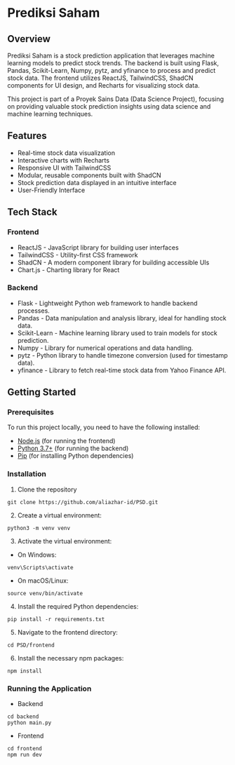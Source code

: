 # Prediksi Saham

## Overview

Prediksi Saham is a stock prediction application that leverages machine learning models to predict stock trends. The backend is built using Flask, Pandas, Scikit-Learn, Numpy, pytz, and yfinance to process and predict stock data. The frontend utilizes ReactJS, TailwindCSS, ShadCN components for UI design, and Recharts for visualizing stock data.

This project is part of a Proyek Sains Data (Data Science Project), focusing on providing valuable stock prediction insights using data science and machine learning techniques.

## Features

- Real-time stock data visualization
- Interactive charts with Recharts
- Responsive UI with TailwindCSS
- Modular, reusable components built with ShadCN
- Stock prediction data displayed in an intuitive interface
- User-Friendly Interface

## Tech Stack

### Frontend

- ReactJS - JavaScript library for building user interfaces
- TailwindCSS - Utility-first CSS framework
- ShadCN - A modern component library for building accessible UIs
- Chart.js - Charting library for React

### Backend

- Flask - Lightweight Python web framework to handle backend processes.
- Pandas - Data manipulation and analysis library, ideal for handling stock data.
- Scikit-Learn - Machine learning library used to train models for stock prediction.
- Numpy - Library for numerical operations and data handling.
- pytz - Python library to handle timezone conversion (used for timestamp data).
- yfinance - Library to fetch real-time stock data from Yahoo Finance API.

## Getting Started

### Prerequisites

To run this project locally, you need to have the following installed:

- [Node.js](https://nodejs.org/id) (for running the frontend)
- [Python 3.7+](https://www.python.org/) (for running the backend)
- [Pip](https://pypi.org/project/pip/) (for installing Python dependencies)

### Installation

1. Clone the repository

```
git clone https://github.com/aliazhar-id/PSD.git
```

2. Create a virtual environment:

```
python3 -m venv venv
```

3. Activate the virtual environment:

- On Windows:

```
venv\Scripts\activate
```

- On macOS/Linux:

```
source venv/bin/activate
```

4. Install the required Python dependencies:

```
pip install -r requirements.txt
```

5. Navigate to the frontend directory:

```
cd PSD/frontend
```

6. Install the necessary npm packages:

```
npm install
```

### Running the Application

- Backend

```
cd backend
python main.py
```

- Frontend

```
cd frontend
npm run dev
```
